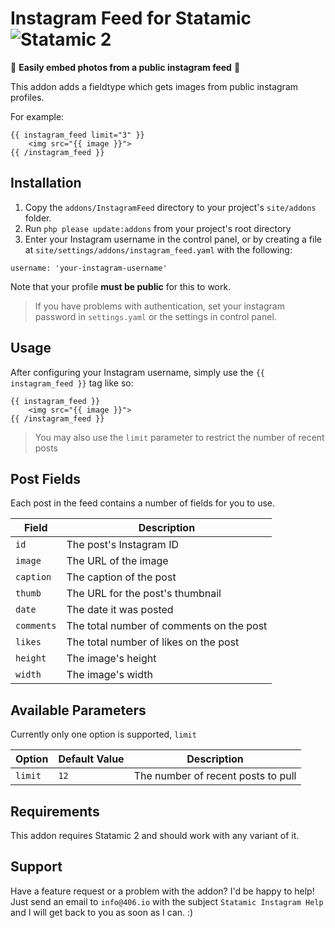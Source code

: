 # Instagram Feed for Statamic ![Statamic 2](https://img.shields.io/badge/statamic-2-blue.svg?style=flat-square)

📸 **Easily embed photos from a public instagram feed** 📸

This addon adds a fieldtype which gets images from public instagram profiles.

For example:
```
{{ instagram_feed limit="3" }}
    <img src="{{ image }}">
{{ /instagram_feed }}
```

## Installation

1. Copy the `addons/InstagramFeed` directory to your project's `site/addons` folder. 
2. Run `php please update:addons` from your project's root directory
3. Enter your Instagram username in the control panel, or by creating a file at `site/settings/addons/instagram_feed.yaml` with the following:
```
username: 'your-instagram-username'
```

Note that your profile **must be public** for this to work. 

> If you have problems with authentication, set your instagram password in `settings.yaml` or the settings in control panel.

## Usage
After configuring your Instagram username, simply use the `{{ instagram_feed }}` 
tag like so:
```
{{ instagram_feed }}
    <img src="{{ image }}">
{{ /instagram_feed }}
```
> You may also use the `limit` parameter to restrict the number of recent posts

## Post Fields
Each post in the feed contains a number of fields for you to use.

| Field      | Description                              |
| ---------- | ---------------------------------------- |
| `id`       | The post's Instagram ID                  |
| `image`    | The URL of the image                     |
| `caption`  | The caption of the post                  |
| `thumb`    | The URL for the post's thumbnail         |
| `date`     | The date it was posted                   |
| `comments` | The total number of comments on the post |
| `likes`    | The total number of likes on the post    |
| `height`   | The image's height                       |
| `width`    | The image's width                        |


## Available Parameters
Currently only one option is supported, `limit`

| Option  | Default Value | Description                        |
| ------- | ------------- | ---------------------------------- |
| `limit` | `12`          | The number of recent posts to pull |


## Requirements

This addon requires Statamic 2 and should work with any variant of it.

## Support

Have a feature request or a problem with the addon? I'd be happy to help!
Just send an email to `info@406.io` with the subject `Statamic Instagram Help` and I will get back to you as soon as I can. :)